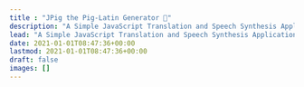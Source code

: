 ```yaml
---
title : "JPig the Pig-Latin Generator 🐷"
description: "A Simple JavaScript Translation and Speech Synthesis Application"
lead: "A Simple JavaScript Translation and Speech Synthesis Application"
date: 2021-01-01T08:47:36+00:00
lastmod: 2021-01-01T08:47:36+00:00
draft: false
images: []
---
```




